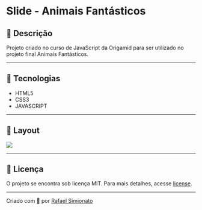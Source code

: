 # Slide - Animais Fantásticos

## 🔖 Descrição
Projeto criado no curso de JavaScript da Origamid para ser utilizado no projeto final Animais Fantásticos.

---

## 🚀 Tecnologias
- HTML5
- CSS3
- JAVASCRIPT

---

## 🎨 Layout
<img src="./img/layout.gif">

---

## 📝 Licença
O projeto se encontra sob licença MIT. Para mais detalhes, acesse [license](LICENSE).

---
Criado com 💙 por [Rafael Simionato](https://github.com/rafaasimi/)